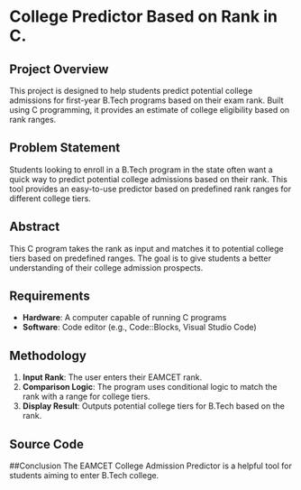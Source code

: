 # College Predictor Based on Rank in C.

## Project Overview
This project is designed to help students predict potential college admissions for first-year B.Tech programs based on their exam rank. Built using C programming, it provides an estimate of college eligibility based on rank ranges.

## Problem Statement
Students looking to enroll in a B.Tech program in the state often want a quick way to predict potential college admissions based on their rank. This tool provides an easy-to-use predictor based on predefined rank ranges for different college tiers.

## Abstract
This C program takes the rank as input and matches it to potential college tiers based on predefined ranges. The goal is to give students a better understanding of their college admission prospects.

## Requirements
- **Hardware**: A computer capable of running C programs
- **Software**: Code editor (e.g., Code::Blocks, Visual Studio Code)

## Methodology
1. **Input Rank**: The user enters their EAMCET rank.
2. **Comparison Logic**: The program uses conditional logic to match the rank with a range for college tiers.
3. **Display Result**: Outputs potential college tiers for B.Tech based on the rank.

## Source Code

##Conclusion
The EAMCET College Admission Predictor is a helpful tool for students aiming to enter B.Tech college.
